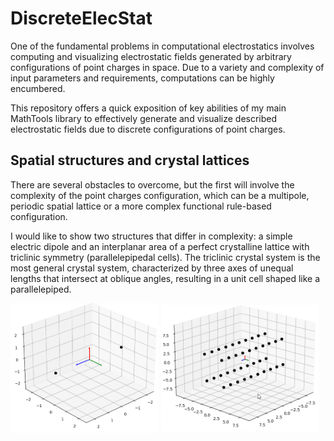 # DiscreteElecStat

One of the fundamental problems in computational electrostatics involves computing and visualizing electrostatic fields
generated by arbitrary configurations of point charges in space. Due to a variety and complexity of input parameters and
requirements, computations can be highly encumbered.

This repository offers a quick exposition of key abilities of my main MathTools library to effectively generate and
visualize described electrostatic fields due to discrete configurations of point charges.

## Spatial structures and crystal lattices

There are several obstacles to overcome, but the first will involve the complexity of the point charges configuration,
which can be a multipole, periodic spatial lattice or a more complex functional rule-based configuration.

I would like to show two structures that differ in complexity: a simple electric dipole and an interplanar area of
a perfect crystalline lattice with triclinic symmetry (parallelepipedal cells). The triclinic crystal system is the most
general crystal system, characterized by three axes of unequal lengths that intersect at oblique angles, resulting in
a unit cell shaped like a parallelepiped.

<img align="center" src="https://github.com/StDLabs/DiscreteElecStat/blob/main/Content/Dipole.png" width="47%"/>
<img align="center" src="https://github.com/StDLabs/DiscreteElecStat/blob/main/Content/Lattice.gif" width="50%"/>
